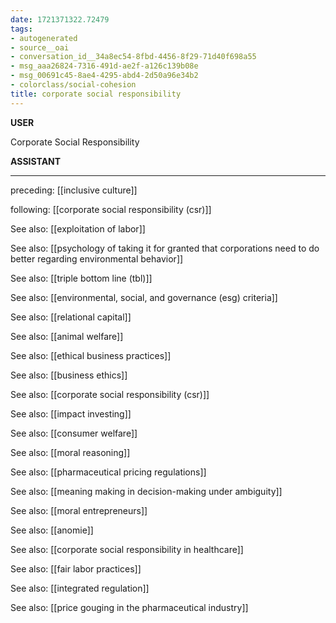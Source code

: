 ```yaml
---
date: 1721371322.72479
tags:
- autogenerated
- source__oai
- conversation_id__34a8ec54-8fbd-4456-8f29-71d40f698a55
- msg_aaa26824-7316-491d-ae2f-a126c139b08e
- msg_00691c45-8ae4-4295-abd4-2d50a96e34b2
- colorclass/social-cohesion
title: corporate social responsibility
---
```


**USER**

Corporate Social Responsibility


**ASSISTANT**




---

preceding: [[inclusive culture]]  


following: [[corporate social responsibility (csr)]]

See also: [[exploitation of labor]]


See also: [[psychology of taking it for granted that corporations need to do better regarding environmental behavior]]


See also: [[triple bottom line (tbl)]]


See also: [[environmental, social, and governance (esg) criteria]]


See also: [[relational capital]]


See also: [[animal welfare]]


See also: [[ethical business practices]]


See also: [[business ethics]]


See also: [[corporate social responsibility (csr)]]


See also: [[impact investing]]


See also: [[consumer welfare]]


See also: [[moral reasoning]]


See also: [[pharmaceutical pricing regulations]]


See also: [[meaning making in decision-making under ambiguity]]


See also: [[moral entrepreneurs]]


See also: [[anomie]]


See also: [[corporate social responsibility in healthcare]]


See also: [[fair labor practices]]


See also: [[integrated regulation]]


See also: [[price gouging in the pharmaceutical industry]]